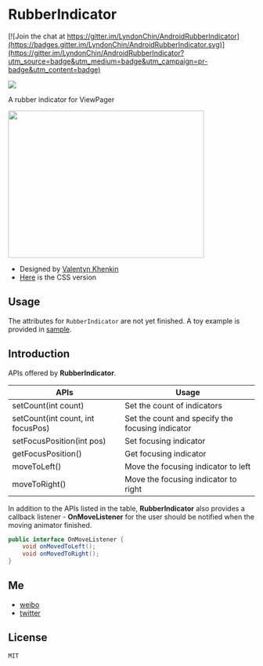 # RubberIndicator

[![Join the chat at https://gitter.im/LyndonChin/AndroidRubberIndicator](https://badges.gitter.im/LyndonChin/AndroidRubberIndicator.svg)](https://gitter.im/LyndonChin/AndroidRubberIndicator?utm_source=badge&utm_medium=badge&utm_campaign=pr-badge&utm_content=badge)

<img src="https://cdn.nlark.com/yuque/0/2019/png/124977/1559045910714-8948c8b2-2b86-44a3-a600-a4415db3c01f.png" size=400px />

A rubber indicator for ViewPager

<img src="https://cdn.dribbble.com/users/303234/screenshots/2090803/pageindicator.gif" width="400px" height="300px" />

* Designed by [Valentyn Khenkin](https://dribbble.com/shots/2090803-Rubber-Indicator?list=searches&tag=indicator&offset=7)
* [Here](http://codepen.io/machycek/full/eNvyjb/) is the CSS version

## Usage 

The attributes for `RubberIndicator` are not yet finished.
A toy example is provided in [sample](sample/src/main/java/com/liangfeizc/rubberindicator/MainActivity.java).

## Introduction

APIs offered by **RubberIndicator**.

|APIs | Usage|
|---|---|
|setCount(int count)|Set the count of indicators|
|setCount(int count, int focusPos)|Set the count and specify the focusing indicator|
|setFocusPosition(int pos)|Set focusing indicator|
|getFocusPosition()|Get focusing indicator|
|moveToLeft()|Move the focusing indicator to left|
|moveToRight()|Move the focusing indicator to right|

In addition to the APIs listed in the table, **RubberIndicator** also provides a callback listener - **OnMoveListener** for the user should be notified when the moving animator finished.

```java
public interface OnMoveListener {
	void onMovedToLeft();
	void onMovedToRight();
}
```

## Me

* [weibo](http://weibo.com/liangfeizc)
* [twitter](https://twitter.com/JpRyouhi)

## License

    MIT
